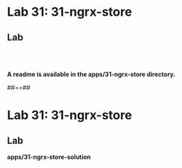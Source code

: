 <!-- .slide: class="exercice" -->

# Lab 31: 31-ngrx-store

## Lab

<br><br>

<b>A readme is available in the apps/31-ngrx-store directory.</b>

##==##

<!-- .slide: class="full-center exercice" -->

# Lab 31: 31-ngrx-store

## Lab

**apps/31-ngrx-store-solution**
